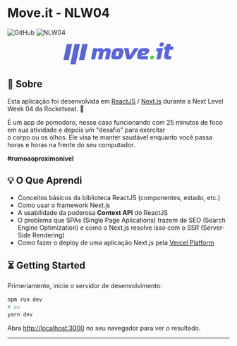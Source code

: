 # Move.it - NLW04

![GitHub](https://img.shields.io/github/license/viniciuspadovam/nlw04)
![NLW04](https://img.shields.io/badge/Next%20Level%20Week-04-blueviolet)

<p align="center">
  <img src="public/logo-full.png" alt="MoveIt Logo" />
</p> 

## 📖 Sobre

Esta aplicação foi desenvolvida em [ReactJS](https://reactjs.org/) / [Next.js](https://nextjs.org/) durante a Next Level Week 04 da Rocketseat. 🚀

É um app de pomodoro, nesse caso funcionando com 25 minutos de foco em sua atividade e depois um "desafio" para exercitar  
o corpo ou os olhos. Ele visa te manter saudável enquanto você passa horas e horas na frente do seu computador.

**#rumoaoproximonivel**

## 💡 O Que Aprendi

- Conceitos básicos da biblioteca ReactJS (componentes, estado, etc.)
- Como usar o framework Next.js
- A usabilidade da poderosa **Context API** do ReactJS
- O problema que SPAs (Single Page Aplications) trazem de SEO (Search Engine Optimization) e como o Next.js resolve isso com o SSR (Server-Side Rendering)
- Como fazer o deploy de uma aplicação Next.js pela [Vercel Platform](https://vercel.com/)

## ⏳ Getting Started

Primeriamente, inicie o servidor de desenvolvimento:

```bash
npm run dev
# ou
yarn dev
```

Abra [http://localhost:3000](http://localhost:3000) no seu navegador para ver o resultado.

---

